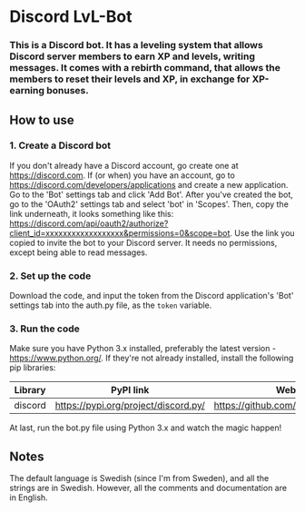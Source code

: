 # Discord LvL-Bot

### This is a Discord bot. It has a leveling system that allows Discord server members to earn XP and levels, writing messages. It comes with a rebirth command, that allows the members to reset their levels and XP, in exchange for XP-earning bonuses.


## How to use

### 1. Create a Discord bot
If you don't already have a Discord account, go create one at https://discord.com. If (or when) you have an account, go to https://discord.com/developers/applications and create a new application. Go to the 'Bot' settings tab and click 'Add Bot'.
After you've created the bot, go to the 'OAuth2' settings tab and select 'bot' in 'Scopes'. Then, copy the link underneath, it looks something like this: https://discord.com/api/oauth2/authorize?client_id=xxxxxxxxxxxxxxxxxx&permissions=0&scope=bot. Use the link you copied to invite the bot to your Discord server. It needs no permissions, except being able to read messages.

### 2. Set up the code
Download the code, and input the token from the Discord application's 'Bot' settings tab into the auth.py file, as the `token` variable.

### 3. Run the code
Make sure you have Python 3.x installed, preferably the latest version - https://www.python.org/. If they're not already installed, install the following pip libraries:

| Library | PyPI link                            | Website                              |
| ------- | ------------------------------------ | ------------------------------------ |
| discord | https://pypi.org/project/discord.py/ | https://github.com/Rapptz/discord.py |

At last, run the bot.py file using Python 3.x and watch the magic happen!

## Notes
The default language is Swedish (since I'm from Sweden), and all the strings are in Swedish. However, all the comments and documentation are in English.
